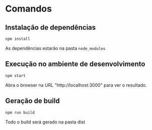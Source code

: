 # Comandos

## Instalação de dependências

`npm install`

As dependências estarão na pasta `node_modules`

## Execução no ambiente de desenvolvimento

`npm start`

Abra o browser na URL "http://localhost:3000" para ver o resultado.

## Geração de build

`npm run build`

Todo o build será gerado na pasta dist
